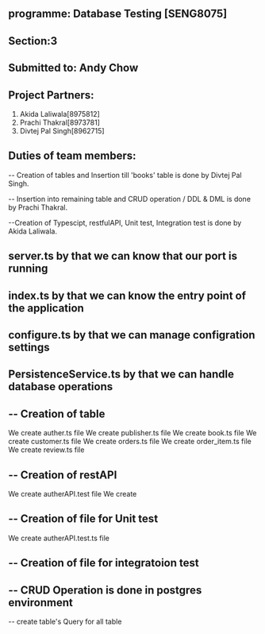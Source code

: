 ## programme: Database Testing [SENG8075]

## Section:3

## Submitted to: Andy Chow

## Project Partners:
1. Akida Laliwala[8975812]
2. Prachi Thakral[8973781]
3. Divtej Pal Singh[8962715]

## Duties of team members:

-- Creation of tables and Insertion till 'books' table is done by Divtej Pal Singh.

-- Insertion into remaining table and CRUD operation / DDL & DML is done by Prachi Thakral.

--Creation of Typescipt, restfulAPI, Unit test, Integration test is done by Akida Laliwala.

## server.ts by that we can know that our port is running

## index.ts by that we can know the entry point of the application 

## configure.ts by that we can manage configration settings

## PersistenceService.ts by that we can handle database operations

## -- Creation of table 
We create auther.ts file
We create publisher.ts file
We create book.ts file
We create customer.ts file
We create orders.ts file
We create order_item.ts file
We create review.ts file

## -- Creation of restAPI
We create autherAPI.test file
We create 



## -- Creation of file for Unit test
We create autherAPI.test.ts file


## -- Creation of file for integratoion test

## -- CRUD Operation is done in postgres environment

-- create table's Query for all table

